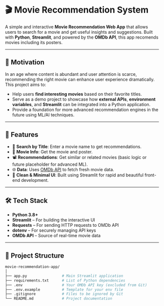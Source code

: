 # 🎬 Movie Recommendation System

A simple and interactive **Movie Recommendation Web App** that allows users to search for a movie and get useful insights and suggestions. Built with **Python**, **Streamlit**, and powered by the **OMDb API**, this app recomends movies including its posters.

---

## 🧠 Motivation

In an age where content is abundant and user attention is scarce, recommending the right movie can enhance user experience dramatically. This project aims to:

- Help users **find interesting movies** based on their favorite titles.
- Serve as a demo project to showcase how **external APIs**, **environment variables**, and **Streamlit** can be integrated into a Python application.
- Provide a foundation for more advanced recommendation engines in the future using ML/AI techniques.

---

## 🚀 Features

- 🔎 **Search by Title**: Enter a movie name to get recommendations.
- 🧾 **Movie Info**: Get the movie and poster.
- 📽️ **Recommendations**: Get similar or related movies (basic logic or future placeholder for advanced ML).
- 🌐 **Data**: Uses [OMDb API](http://www.omdbapi.com/) to fetch fresh movie data.
- 🧪 **Clean & Minimal UI**: Built using Streamlit for rapid and beautiful front-end development.

---

## 🛠️ Tech Stack

- **Python 3.8+**
- **Streamlit** – For building the interactive UI
- **Requests** – For sending HTTP requests to OMDb API
- **dotenv** – For securely managing API keys
- **OMDb API** – Source of real-time movie data

---

## 📂 Project Structure

```bash
movie-recommendation-app/
│
├── app.py                # Main Streamlit application
├── requirements.txt      # List of Python dependencies
├── .env                  # Your OMDb API key (excluded from Git)
├── .env.example          # Template for your env file
├── .gitignore            # Files to be ignored by Git
└── README.md             # Project documentation

